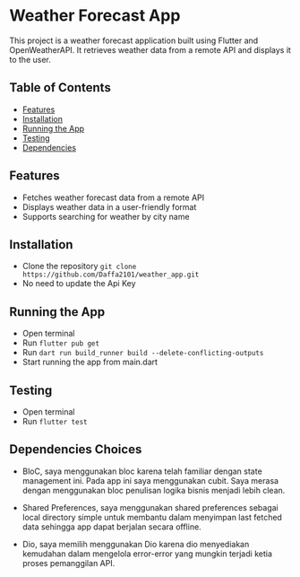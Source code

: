 # Weather Forecast App

This project is a weather forecast application built using Flutter and OpenWeatherAPI. It retrieves weather data from a remote API and displays it to the user.

## Table of Contents

- [Features](#features)
- [Installation](#installation)
- [Running the App](#running-the-app)
- [Testing](#testing)
- [Dependencies](#dependencies)

## Features

- Fetches weather forecast data from a remote API
- Displays weather data in a user-friendly format
- Supports searching for weather by city name

## Installation 

 - Clone the repository ```git clone https://github.com/Daffa2101/weather_app.git```
 - No need to update the Api Key

## Running the App

- Open terminal
- Run ```flutter pub get```
- Run ```dart run build_runner build --delete-conflicting-outputs```
- Start running the app from main.dart

## Testing
- Open terminal
- Run ```flutter test```

## Dependencies Choices
 - BloC, saya menggunakan bloc karena telah familiar dengan state management ini. Pada app ini saya menggunakan cubit. Saya merasa dengan menggunakan bloc penulisan logika bisnis menjadi lebih clean.
 
 - Shared Preferences, saya menggunakan shared preferences sebagai local directory simple untuk membantu dalam menyimpan last fetched data sehingga app dapat berjalan secara offline. 

 - Dio, saya memilih menggunakan Dio karena dio menyediakan kemudahan dalam mengelola error-error yang mungkin terjadi ketia proses pemanggilan API.



